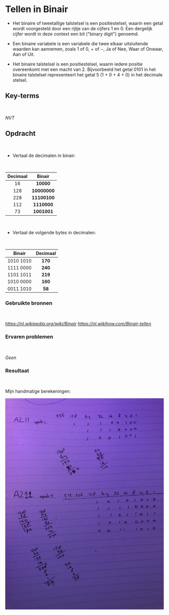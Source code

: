 # **Tellen in Binair**

- Het binaire of tweetallige talstelsel is een positiestelsel, waarin een getal wordt voorgesteld door een rijtje van de cijfers 1 en 0. Een dergelijk cijfer wordt in deze context een bit ("binary digit") genoemd.

- Een binaire variabele is een variabele die twee elkaar uitsluitende waarden kan aannemen, zoals 1 of 0, + of −, Ja of Nee, Waar of Onwaar, Aan of Uit.

- Het binaire talstelsel is een positiestelsel, waarin iedere positie overeenkomt met een macht van 2. Bijvoorbeeld het getal 0101 in het binaire talstelsel representeert het getal 5 (1 + 0 + 4 + 0) in het decimale stelsel.

## **Key-terms**
<br>

*NVT*

## **Opdracht**
<br>

- Vertaal de decimalen in binair:
<br>

| **Decimaal** | **Binair** |
| :--------:| :----: |
| 16  | **10000** |
| 128 | **10000000** |
| 228 |  **11100100**
| 112 | **1110000**
| 73 | **1001001**

<br>

- Vertaal de volgende bytes in decimalen:
<br>

| **Binair** | **Decimaal** |
| :-: | :-: |
| 1010 1010 | **170** |
| 1111 0000 | **240** |
| 1101 1011 | **219** |
| 1010 0000 | **160** |
| 0011 1010 | **58** |

### **Gebruikte bronnen**
<br>

*<https://nl.wikipedia.org/wiki/Binair>*
*<https://nl.wikihow.com/Binair-tellen>*

### **Ervaren problemen**
<br>

*Geen*

### **Resultaat**
<br>

Mijn handmatige berekeningen:

![image](../00_includes/AZ2/AZ11_01.JPG)
